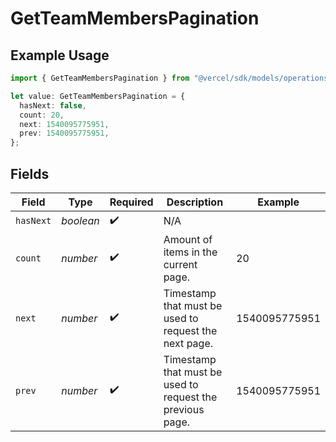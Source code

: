 # GetTeamMembersPagination

## Example Usage

```typescript
import { GetTeamMembersPagination } from "@vercel/sdk/models/operations/getteammembers.js";

let value: GetTeamMembersPagination = {
  hasNext: false,
  count: 20,
  next: 1540095775951,
  prev: 1540095775951,
};
```

## Fields

| Field                                                     | Type                                                      | Required                                                  | Description                                               | Example                                                   |
| --------------------------------------------------------- | --------------------------------------------------------- | --------------------------------------------------------- | --------------------------------------------------------- | --------------------------------------------------------- |
| `hasNext`                                                 | *boolean*                                                 | :heavy_check_mark:                                        | N/A                                                       |                                                           |
| `count`                                                   | *number*                                                  | :heavy_check_mark:                                        | Amount of items in the current page.                      | 20                                                        |
| `next`                                                    | *number*                                                  | :heavy_check_mark:                                        | Timestamp that must be used to request the next page.     | 1540095775951                                             |
| `prev`                                                    | *number*                                                  | :heavy_check_mark:                                        | Timestamp that must be used to request the previous page. | 1540095775951                                             |